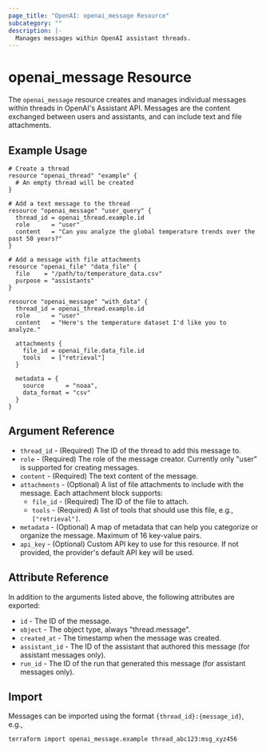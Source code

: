 ```yaml
---
page_title: "OpenAI: openai_message Resource"
subcategory: ""
description: |-
  Manages messages within OpenAI assistant threads.
---
```


# openai_message Resource

The `openai_message` resource creates and manages individual messages within threads in OpenAI's Assistant API. Messages are the content exchanged between users and assistants, and can include text and file attachments.

## Example Usage

```hcl
# Create a thread
resource "openai_thread" "example" {
  # An empty thread will be created
}

# Add a text message to the thread
resource "openai_message" "user_query" {
  thread_id = openai_thread.example.id
  role      = "user"
  content   = "Can you analyze the global temperature trends over the past 50 years?"
}

# Add a message with file attachments
resource "openai_file" "data_file" {
  file    = "/path/to/temperature_data.csv"
  purpose = "assistants"
}

resource "openai_message" "with_data" {
  thread_id = openai_thread.example.id
  role      = "user"
  content   = "Here's the temperature dataset I'd like you to analyze."
  
  attachments {
    file_id = openai_file.data_file.id
    tools   = ["retrieval"]
  }
  
  metadata = {
    source      = "noaa",
    data_format = "csv"
  }
}
```

## Argument Reference

* `thread_id` - (Required) The ID of the thread to add this message to.
* `role` - (Required) The role of the message creator. Currently only "user" is supported for creating messages.
* `content` - (Required) The text content of the message.
* `attachments` - (Optional) A list of file attachments to include with the message. Each attachment block supports:
  * `file_id` - (Required) The ID of the file to attach.
  * `tools` - (Required) A list of tools that should use this file, e.g., `["retrieval"]`.
* `metadata` - (Optional) A map of metadata that can help you categorize or organize the message. Maximum of 16 key-value pairs.
* `api_key` - (Optional) Custom API key to use for this resource. If not provided, the provider's default API key will be used.

## Attribute Reference

In addition to the arguments listed above, the following attributes are exported:

* `id` - The ID of the message.
* `object` - The object type, always "thread.message".
* `created_at` - The timestamp when the message was created.
* `assistant_id` - The ID of the assistant that authored this message (for assistant messages only).
* `run_id` - The ID of the run that generated this message (for assistant messages only).

## Import

Messages can be imported using the format `{thread_id}:{message_id}`, e.g.,

```bash
terraform import openai_message.example thread_abc123:msg_xyz456
``` 